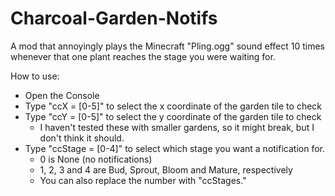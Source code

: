 # Charcoal-Garden-Notifs


A mod that annoyingly plays the Minecraft "Pling.ogg" sound effect 10 times
whenever that one plant reaches the stage you were waiting for.

How to use:
- Open the Console
- Type "ccX = [0-5]" to select the x coordinate of the garden tile to check
- Type "ccY = [0-5]" to select the y coordinate of the garden tile to check
    - I haven't tested these with smaller gardens, so it might break, but I don't think it should.
- Type "ccStage = [0-4]" to select which stage you want a notification for.
	- 0 is None (no notifications)
	- 1, 2, 3 and 4 are Bud, Sprout, Bloom and Mature, respectively
	- You can also replace the number with "ccStages.<stage name>"
